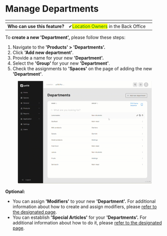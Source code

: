 # Manage Departments

<table data-card-size="large" data-view="cards"><thead><tr><th></th><th></th><th></th></tr></thead><tbody><tr><td><strong>Who can use this feature?</strong></td><td><span data-gb-custom-inline data-tag="emoji" data-code="2714">✔</span><mark style="color:green;">Location Owners</mark> in the Back Office</td><td></td></tr></tbody></table>

To **create a new 'Department',** please follow these steps:

1. Navigate to the **'Products' > 'Departments'.**
2. Click **'Add new department'**.
3. Provide a name for your new **'Department'.**
4. Select the **'Group'** for your new **'Department'**.
5. Check the assignments to **'Spaces'** on the page of adding the new **'Department'**.

<figure><img src="../../../.gitbook/assets/department.gif" alt=""><figcaption></figcaption></figure>

**Optional:**

* You can assign **'Modifiers'** to your new **'Department'.** For additional information about how to create and assign modifiers, please [refer to the designated page](../../../products/modifiers/create-modifiers-and-assign-them-to-the-article.md).
* You can establish **'Special Articles'** for your **'Departments'.** For additional information about how to do it, please [refer to the designated page](../../../products/departments/special-articles.md).
